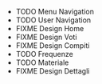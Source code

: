 - TODO Menu Navigation
- TODO User Navigation
- FIXME Design Home
- FIXME Design Voti
- FIXME Design Compiti
- TODO Frequenze
- TODO Materiale
- FIXME Design Dettagli